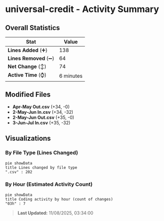 # universal-credit - Activity Summary 

## Overall Statistics

| Stat                   | Value                                                             |
| ---------------------- | ----------------------------------------------------------------- |
| **Lines Added** (➕)   | 138                                          |
| **Lines Removed** (➖) | 64                                        |
| **Net Change** (↕)    | 74                |
| **Active Time** (⌚)   | 6 minutes |


## Modified Files
- **Apr-May Out.csv** (+34, -0)
- **2-May-Jun In.csv** (+34, -32)
- **2-May-Jun Out.csv** (+35, -0)
- **3-Jun-Jul In.csv** (+35, -32)

## Visualizations

### By File Type (Lines Changed)

```mermaid
pie showData
title Lines changed by file type
".csv" : 202
```

### By Hour (Estimated Activity Count)

```mermaid
pie showData
title Coding activity by hour (count of changes)
"03h" : 7
```


> **Last Updated:** 11/08/2025, 03:34:00